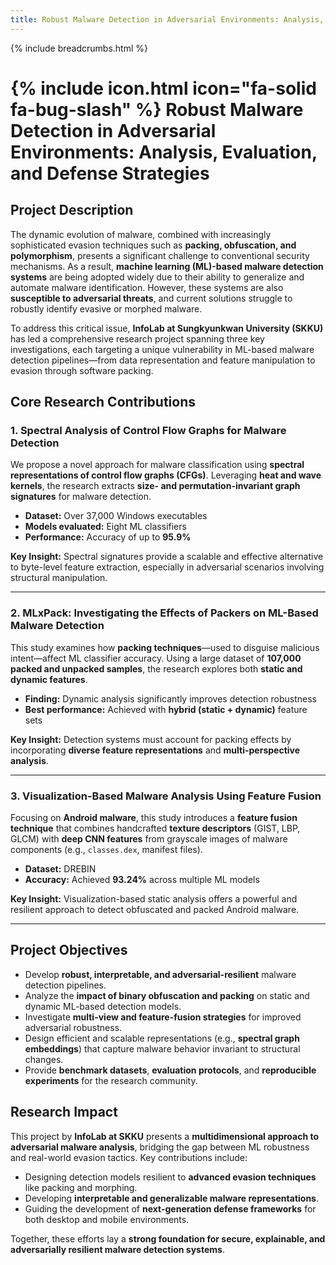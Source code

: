 ```yaml
---
title: Robust Malware Detection in Adversarial Environments: Analysis, Evaluation, and Defense Strategies
---
```


{% include breadcrumbs.html %}
# {% include icon.html icon="fa-solid fa-bug-slash" %} Robust Malware Detection in Adversarial Environments: Analysis, Evaluation, and Defense Strategies

## Project Description

The dynamic evolution of malware, combined with increasingly sophisticated evasion techniques such as **packing, obfuscation, and polymorphism**, presents a significant challenge to conventional security mechanisms. As a result, **machine learning (ML)-based malware detection systems** are being adopted widely due to their ability to generalize and automate malware identification. However, these systems are also **susceptible to adversarial threats**, and current solutions struggle to robustly identify evasive or morphed malware.

To address this critical issue, **InfoLab at Sungkyunkwan University (SKKU)** has led a comprehensive research project spanning three key investigations, each targeting a unique vulnerability in ML-based malware detection pipelines—from data representation and feature manipulation to evasion through software packing.

## Core Research Contributions

### 1. Spectral Analysis of Control Flow Graphs for Malware Detection

We propose a novel approach for malware classification using **spectral representations of control flow graphs (CFGs)**. Leveraging **heat and wave kernels**, the research extracts **size- and permutation-invariant graph signatures** for malware detection.

- **Dataset:** Over 37,000 Windows executables  
- **Models evaluated:** Eight ML classifiers  
- **Performance:** Accuracy of up to **95.9%**

**Key Insight:** Spectral signatures provide a scalable and effective alternative to byte-level feature extraction, especially in adversarial scenarios involving structural manipulation.

---

### 2. MLxPack: Investigating the Effects of Packers on ML-Based Malware Detection

This study examines how **packing techniques**—used to disguise malicious intent—affect ML classifier accuracy. Using a large dataset of **107,000 packed and unpacked samples**, the research explores both **static and dynamic features**.

- **Finding:** Dynamic analysis significantly improves detection robustness  
- **Best performance:** Achieved with **hybrid (static + dynamic)** feature sets

**Key Insight:** Detection systems must account for packing effects by incorporating **diverse feature representations** and **multi-perspective analysis**.

---

### 3. Visualization-Based Malware Analysis Using Feature Fusion

Focusing on **Android malware**, this study introduces a **feature fusion technique** that combines handcrafted **texture descriptors** (GIST, LBP, GLCM) with **deep CNN features** from grayscale images of malware components (e.g., `classes.dex`, manifest files).

- **Dataset:** DREBIN  
- **Accuracy:** Achieved **93.24%** across multiple ML models

**Key Insight:** Visualization-based static analysis offers a powerful and resilient approach to detect obfuscated and packed Android malware.

---

## Project Objectives

- Develop **robust, interpretable, and adversarial-resilient** malware detection pipelines.
- Analyze the **impact of binary obfuscation and packing** on static and dynamic ML-based detection models.
- Investigate **multi-view and feature-fusion strategies** for improved adversarial robustness.
- Design efficient and scalable representations (e.g., **spectral graph embeddings**) that capture malware behavior invariant to structural changes.
- Provide **benchmark datasets**, **evaluation protocols**, and **reproducible experiments** for the research community.

## Research Impact

This project by **InfoLab at SKKU** presents a **multidimensional approach to adversarial malware analysis**, bridging the gap between ML robustness and real-world evasion tactics. Key contributions include:

- Designing detection models resilient to **advanced evasion techniques** like packing and morphing.
- Developing **interpretable and generalizable malware representations**.
- Guiding the development of **next-generation defense frameworks** for both desktop and mobile environments.

Together, these efforts lay a **strong foundation for secure, explainable, and adversarially resilient malware detection systems**.

